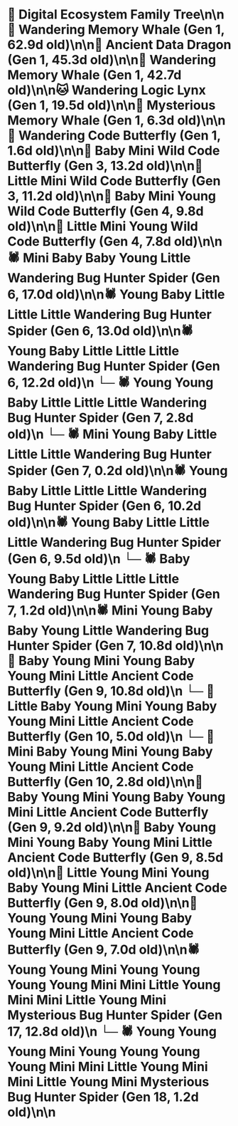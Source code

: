 # 🌳 Digital Ecosystem Family Tree\n\n🐋 Wandering Memory Whale (Gen 1, 62.9d old)\n\n🐉 Ancient Data Dragon (Gen 1, 45.3d old)\n\n🐋 Wandering Memory Whale (Gen 1, 42.7d old)\n\n🐱 Wandering Logic Lynx (Gen 1, 19.5d old)\n\n🐋 Mysterious Memory Whale (Gen 1, 6.3d old)\n\n🦋 Wandering Code Butterfly (Gen 1, 1.6d old)\n\n🦋 Baby Mini Wild Code Butterfly (Gen 3, 13.2d old)\n\n🦋 Little Mini Wild Code Butterfly (Gen 3, 11.2d old)\n\n🦋 Baby Mini Young Wild Code Butterfly (Gen 4, 9.8d old)\n\n🦋 Little Mini Young Wild Code Butterfly (Gen 4, 7.8d old)\n\n🕷️ Mini Baby Baby Young Little Wandering Bug Hunter Spider (Gen 6, 17.0d old)\n\n🕷️ Young Baby Little Little Little Wandering Bug Hunter Spider (Gen 6, 13.0d old)\n\n🕷️ Young Baby Little Little Little Wandering Bug Hunter Spider (Gen 6, 12.2d old)\n  └─ 🕷️ Young Young Baby Little Little Little Wandering Bug Hunter Spider (Gen 7, 2.8d old)\n  └─ 🕷️ Mini Young Baby Little Little Little Wandering Bug Hunter Spider (Gen 7, 0.2d old)\n\n🕷️ Young Baby Little Little Little Wandering Bug Hunter Spider (Gen 6, 10.2d old)\n\n🕷️ Young Baby Little Little Little Wandering Bug Hunter Spider (Gen 6, 9.5d old)\n  └─ 🕷️ Baby Young Baby Little Little Little Wandering Bug Hunter Spider (Gen 7, 1.2d old)\n\n🕷️ Mini Young Baby Baby Young Little Wandering Bug Hunter Spider (Gen 7, 10.8d old)\n\n🦋 Baby Young Mini Young Baby Young Mini Little Ancient Code Butterfly (Gen 9, 10.8d old)\n  └─ 🦋 Little Baby Young Mini Young Baby Young Mini Little Ancient Code Butterfly (Gen 10, 5.0d old)\n  └─ 🦋 Mini Baby Young Mini Young Baby Young Mini Little Ancient Code Butterfly (Gen 10, 2.8d old)\n\n🦋 Baby Young Mini Young Baby Young Mini Little Ancient Code Butterfly (Gen 9, 9.2d old)\n\n🦋 Baby Young Mini Young Baby Young Mini Little Ancient Code Butterfly (Gen 9, 8.5d old)\n\n🦋 Little Young Mini Young Baby Young Mini Little Ancient Code Butterfly (Gen 9, 8.0d old)\n\n🦋 Young Young Mini Young Baby Young Mini Little Ancient Code Butterfly (Gen 9, 7.0d old)\n\n🕷️ Young Young Mini Young Young Young Young Mini Mini Little Young Mini Mini Little Young Mini Mysterious Bug Hunter Spider (Gen 17, 12.8d old)\n  └─ 🕷️ Young Young Young Mini Young Young Young Young Mini Mini Little Young Mini Mini Little Young Mini Mysterious Bug Hunter Spider (Gen 18, 1.2d old)\n\n